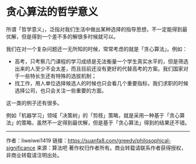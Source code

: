 # 贪心算法的哲学意义

所谓「哲学意义」，泛指对我们生活中做出某种选择的指导思想，不一定能得到最优解，但是得到一个差不多的解很多时候就可以。

我们在对一个复杂问题还一无所知的时候，常常考虑的就是「贪心算法」。例如：

- 高考，只考察几门课程的学习成绩是无法衡量一个学生真实水平的，但是筛选出来的人至少不会太差，而且目前还没有更好的代替高考的方案。我们国家对于一些特长生还有特殊的选拔机制；
- 找工作，用人单位选择候选人的时候也只会看几个重要指标，我们求职的时候选择公司，也只会关注一些重要的方面。

这一类的例子还有很多。

例如「机器学习」领域「决策树」的「剪枝」策略，就是采用一种基于「贪心算法」的策略，虽然不一定得到最优解，但是基于「贪心算法」得到的结果还不错。



---

作者：liweiwei1419
链接：https://suanfa8.com/greedy/philosophical-significance
来源：算法吧
著作权归作者所有。商业转载请联系作者获得授权，非商业转载请注明出处。